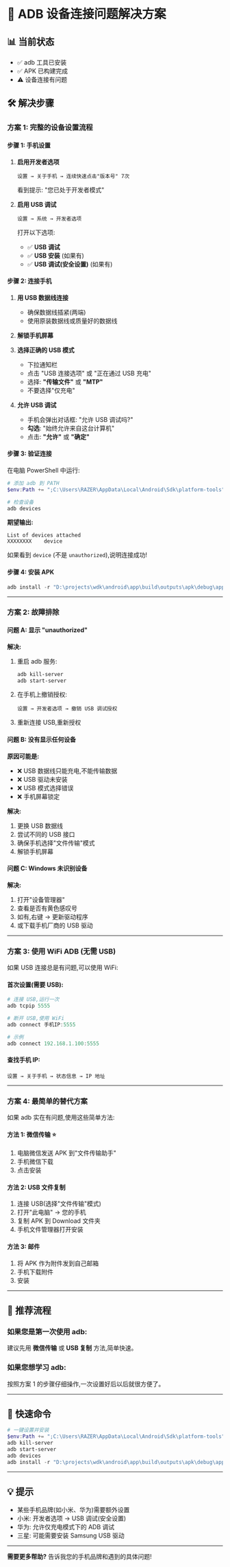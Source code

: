 # 🔧 ADB 设备连接问题解决方案

## 📊 当前状态

- ✅ adb 工具已安装
- ✅ APK 已构建完成
- ⚠️ 设备连接有问题

## 🛠️ 解决步骤

### 方案 1: 完整的设备设置流程

#### 步骤 1: 手机设置

1. **启用开发者选项**
   ```
   设置 → 关于手机 → 连续快速点击"版本号" 7次
   ```
   看到提示: "您已处于开发者模式"

2. **启用 USB 调试**
   ```
   设置 → 系统 → 开发者选项
   ```
   打开以下选项:
   - ✅ **USB 调试**
   - ✅ **USB 安装** (如果有)
   - ✅ **USB 调试(安全设置)** (如果有)

#### 步骤 2: 连接手机

1. **用 USB 数据线连接**
   - 确保数据线插紧(两端)
   - 使用原装数据线或质量好的数据线

2. **解锁手机屏幕**

3. **选择正确的 USB 模式**
   - 下拉通知栏
   - 点击 "USB 连接选项" 或 "正在通过 USB 充电"
   - 选择: **"传输文件"** 或 **"MTP"**
   - 不要选择"仅充电"

4. **允许 USB 调试**
   - 手机会弹出对话框: "允许 USB 调试吗?"
   - **勾选**: "始终允许来自这台计算机"
   - 点击: **"允许"** 或 **"确定"**

#### 步骤 3: 验证连接

在电脑 PowerShell 中运行:

```powershell
# 添加 adb 到 PATH
$env:Path += ";C:\Users\RAZER\AppData\Local\Android\Sdk\platform-tools"

# 检查设备
adb devices
```

**期望输出:**
```
List of devices attached
XXXXXXXX    device
```

如果看到 `device` (不是 `unauthorized`),说明连接成功!

#### 步骤 4: 安装 APK

```powershell
adb install -r "D:\projects\wdk\android\app\build\outputs\apk\debug\app-debug.apk"
```

---

### 方案 2: 故障排除

#### 问题 A: 显示 "unauthorized"

**解决:**
1. 重启 adb 服务:
   ```powershell
   adb kill-server
   adb start-server
   ```

2. 在手机上撤销授权:
   ```
   设置 → 开发者选项 → 撤销 USB 调试授权
   ```

3. 重新连接 USB,重新授权

#### 问题 B: 没有显示任何设备

**原因可能是:**
- ❌ USB 数据线只能充电,不能传输数据
- ❌ USB 驱动未安装
- ❌ USB 模式选择错误
- ❌ 手机屏幕锁定

**解决:**
1. 更换 USB 数据线
2. 尝试不同的 USB 接口
3. 确保手机选择"文件传输"模式
4. 解锁手机屏幕

#### 问题 C: Windows 未识别设备

**解决:**
1. 打开"设备管理器"
2. 查看是否有黄色感叹号
3. 如有,右键 → 更新驱动程序
4. 或下载手机厂商的 USB 驱动

---

### 方案 3: 使用 WiFi ADB (无需 USB)

如果 USB 连接总是有问题,可以使用 WiFi:

#### 首次设置(需要 USB):

```powershell
# 连接 USB,运行一次
adb tcpip 5555

# 断开 USB,使用 WiFi
adb connect 手机IP:5555

# 示例
adb connect 192.168.1.100:5555
```

#### 查找手机 IP:
```
设置 → 关于手机 → 状态信息 → IP 地址
```

---

### 方案 4: 最简单的替代方案

如果 adb 实在有问题,使用这些简单方法:

#### 方法 1: 微信传输 ⭐
1. 电脑微信发送 APK 到"文件传输助手"
2. 手机微信下载
3. 点击安装

#### 方法 2: USB 文件复制
1. 连接 USB(选择"文件传输"模式)
2. 打开"此电脑" → 您的手机
3. 复制 APK 到 Download 文件夹
4. 手机文件管理器打开安装

#### 方法 3: 邮件
1. 将 APK 作为附件发到自己邮箱
2. 手机下载附件
3. 安装

---

## 🎯 推荐流程

### 如果您是第一次使用 adb:
建议先用 **微信传输** 或 **USB 复制** 方法,简单快速。

### 如果您想学习 adb:
按照方案 1 的步骤仔细操作,一次设置好后以后就很方便了。

---

## 📝 快速命令

```powershell
# 一键设置并安装
$env:Path += ";C:\Users\RAZER\AppData\Local\Android\Sdk\platform-tools"
adb kill-server
adb start-server
adb devices
adb install -r "D:\projects\wdk\android\app\build\outputs\apk\debug\app-debug.apk"
```

---

## 💡 提示

- 某些手机品牌(如小米、华为)需要额外设置
- 小米: 开发者选项 → USB 调试(安全设置)
- 华为: 允许仅充电模式下的 ADB 调试
- 三星: 可能需要安装 Samsung USB 驱动

---

**需要更多帮助?** 告诉我您的手机品牌和遇到的具体问题!
